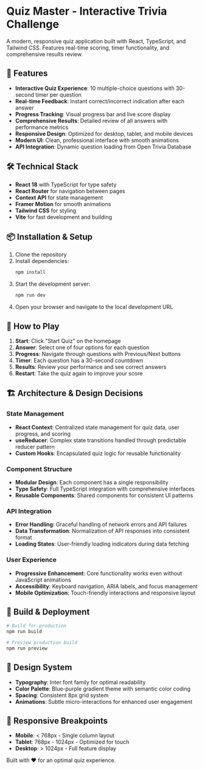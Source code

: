 # Quiz Master - Interactive Trivia Challenge

A modern, responsive quiz application built with React, TypeScript, and Tailwind CSS. Features real-time scoring, timer functionality, and comprehensive results review.

## 🚀 Features

- **Interactive Quiz Experience**: 10 multiple-choice questions with 30-second timer per question
- **Real-time Feedback**: Instant correct/incorrect indication after each answer
- **Progress Tracking**: Visual progress bar and live score display
- **Comprehensive Results**: Detailed review of all answers with performance metrics
- **Responsive Design**: Optimized for desktop, tablet, and mobile devices
- **Modern UI**: Clean, professional interface with smooth animations
- **API Integration**: Dynamic question loading from Open Trivia Database

## 🛠 Technical Stack

- **React 18** with TypeScript for type safety
- **React Router** for navigation between pages
- **Context API** for state management
- **Framer Motion** for smooth animations
- **Tailwind CSS** for styling
- **Vite** for fast development and building

## 📦 Installation & Setup

1. Clone the repository
2. Install dependencies:
   ```bash
   npm install
   ```
3. Start the development server:
   ```bash
   npm run dev
   ```
4. Open your browser and navigate to the local development URL

## 🎯 How to Play

1. **Start**: Click "Start Quiz" on the homepage
2. **Answer**: Select one of four options for each question
3. **Progress**: Navigate through questions with Previous/Next buttons
4. **Timer**: Each question has a 30-second countdown
5. **Results**: Review your performance and see correct answers
6. **Restart**: Take the quiz again to improve your score

## 🏗 Architecture & Design Decisions

### State Management
- **React Context**: Centralized state management for quiz data, user progress, and scoring
- **useReducer**: Complex state transitions handled through predictable reducer pattern
- **Custom Hooks**: Encapsulated quiz logic for reusable functionality

### Component Structure
- **Modular Design**: Each component has a single responsibility
- **Type Safety**: Full TypeScript integration with comprehensive interfaces
- **Reusable Components**: Shared components for consistent UI patterns

### API Integration
- **Error Handling**: Graceful handling of network errors and API failures
- **Data Transformation**: Normalization of API responses into consistent format
- **Loading States**: User-friendly loading indicators during data fetching

### User Experience
- **Progressive Enhancement**: Core functionality works even without JavaScript animations
- **Accessibility**: Keyboard navigation, ARIA labels, and focus management
- **Mobile Optimization**: Touch-friendly interactions and responsive layout

## 🚀 Build & Deployment

```bash
# Build for production
npm run build

# Preview production build
npm run preview
```

## 🎨 Design System

- **Typography**: Inter font family for optimal readability
- **Color Palette**: Blue-purple gradient theme with semantic color coding
- **Spacing**: Consistent 8px grid system
- **Animations**: Subtle micro-interactions for enhanced user engagement

## 📱 Responsive Breakpoints

- **Mobile**: < 768px - Single column layout
- **Tablet**: 768px - 1024px - Optimized for touch
- **Desktop**: > 1024px - Full feature display

Built with ❤️ for an optimal quiz experience.